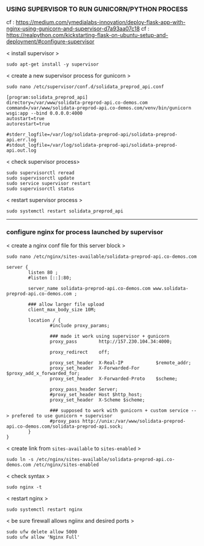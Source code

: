 
### USING SUPERVISOR TO RUN GUNICORN/PYTHON PROCESS
cf : https://medium.com/ymedialabs-innovation/deploy-flask-app-with-nginx-using-gunicorn-and-supervisor-d7a93aa07c18
cf : https://realpython.com/kickstarting-flask-on-ubuntu-setup-and-deployment/#configure-supervisor


< install supervisor >
```
sudo apt-get install -y supervisor
```

< create a new supervisor process for gunicorn >
```
sudo nano /etc/supervisor/conf.d/solidata_preprod_api.conf
```

```
[program:solidata_preprod_api]
directory=/var/www/solidata-preprod-api.co-demos.com
command=/var/www/solidata-preprod-api.co-demos.com/venv/bin/gunicorn wsgi:app --bind 0.0.0.0:4000
autostart=true
autorestart=true

#stderr_logfile=/var/log/solidata-preprod-api/solidata-preprod-api.err.log
#stdout_logfile=/var/log/solidata-preprod-api/solidata-preprod-api.out.log
```

< check supervisor process>
```
sudo supervisorctl reread
sudo supervisorctl update
sudo service supervisor restart
sudo supervisorctl status
```

< restart supervisor process >
```
sudo systemctl restart solidata_preprod_api
```


------------


### configure nginx for process launched by supervisor

< create a nginx conf file for this server block >
```
sudo nano /etc/nginx/sites-available/solidata-preprod-api.co-demos.com
```

```
server {
        listen 80 ;
        #listen [::]:80;

        server_name solidata-preprod-api.co-demos.com www.solidata-preprod-api.co-demos.com ;

        ### allow larger file upload
        client_max_body_size 10M;

        location / {
                #include proxy_params;

                ### made it work using supervisor + gunicorn
                proxy_pass        http://157.230.104.34:4000;

                proxy_redirect    off;

                proxy_set_header  X-Real-IP            $remote_addr;
                proxy_set_header  X-Forwarded-For      $proxy_add_x_forwarded_for;
                proxy_set_header  X-Forwarded-Proto    $scheme;

                proxy_pass_header Server;
                #proxy_set_header Host $http_host;
                proxy_set_header  X-Scheme $scheme;

                ### supposed to work with gunicorn + custom service --> prefered to use gunicorn + supervisor
                #proxy_pass http://unix:/var/www/solidata-preprod-api.co-demos.com/solidata-preprod-api.sock;
        }
}

```


< create link from `sites-available` to `sites-enabled` >
```
sudo ln -s /etc/nginx/sites-available/solidata-preprod-api.co-demos.com /etc/nginx/sites-enabled
```

< check syntax >
```
sudo nginx -t
```

< restart nginx >
```
sudo systemctl restart nginx
```

< be sure firewall allows ngiinx and desired ports >
```
sudo ufw delete allow 5000
sudo ufw allow 'Nginx Full'
```

